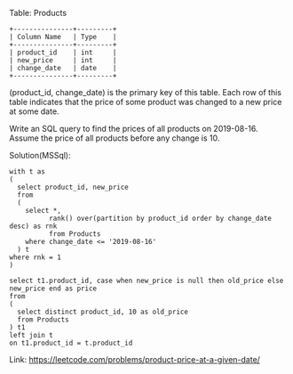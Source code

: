 Table: Products
```
+---------------+---------+
| Column Name   | Type    |
+---------------+---------+
| product_id    | int     |
| new_price     | int     |
| change_date   | date    |
+---------------+---------+
```
(product_id, change_date) is the primary key of this table.
Each row of this table indicates that the price of some product was changed to a new price at some date.
 
Write an SQL query to find the prices of all products on 2019-08-16. Assume the price of all products before any change is 10.

Solution(MSSql):

```
with t as
(
  select product_id, new_price
  from
  (
    select *,
          rank() over(partition by product_id order by change_date desc) as rnk
          from Products
    where change_date <= '2019-08-16'
  ) t
where rnk = 1
)

select t1.product_id, case when new_price is null then old_price else new_price end as price
from
(
  select distinct product_id, 10 as old_price
  from Products
) t1
left join t
on t1.product_id = t.product_id

```

Link: https://leetcode.com/problems/product-price-at-a-given-date/
